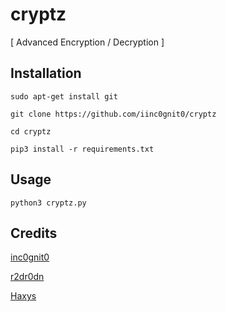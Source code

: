 # cryptz
[ Advanced Encryption / Decryption ]

## Installation

`sudo apt-get install git`

`git clone https://github.com/iinc0gnit0/cryptz`

`cd cryptz`

`pip3 install -r requirements.txt`

## Usage

`python3 cryptz.py`

## Credits

[inc0gnit0](https://github.com/iinc0gnit0)

[r2dr0dn](https://github.com/r2dr0dn)

[Haxys](https://github.com/cmsteffen-code) 
